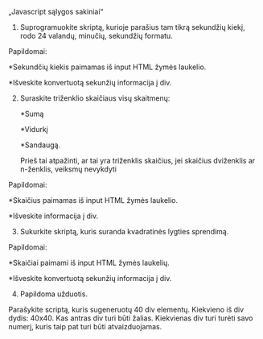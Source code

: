 „Javascript sąlygos sakiniai“

1. Suprogramuokite skriptą, kurioje parašius tam tikrą sekundžių kiekį, rodo  24 valandų, minučių, sekundžių formatu.

Papildomai:

*Sekundčių kiekis paimamas iš input HTML žymės laukelio.

*Išveskite konvertuotą sekunžių informacija į div.

 

2. Suraskite triženklio skaičiaus visų skaitmenų:

   *Sumą

   *Vidurkį

   *Sandaugą.

   Prieš tai atpažinti, ar tai yra triženklis skaičius, jei skaičius dviženklis ar n-ženklis, veiksmų nevykdyti                            

Papildomai:

*Skaičius paimamas iš input HTML žymės laukelio.

*Išveskite informacija į div.

 

3. Sukurkite  skriptą, kuris suranda kvadratinės lygties sprendimą.

Papildomai:

*Skaičiai paimami iš input HTML žymės laukelių.

*Išveskite konvertuotą sekunžių informacija į div.

 

4. Papildoma užduotis.

Parašykite scriptą, kuris sugeneruotų 40 div elementų. Kiekvieno iš div dydis:  40x40. Kas antras div turi būti žalias. Kiekvienas div turi turėti savo numerį, kuris taip pat turi būti atvaizduojamas.